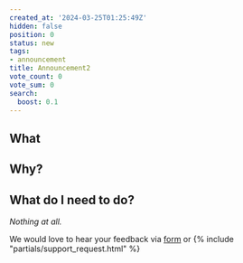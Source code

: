 ```yaml
---
created_at: '2024-03-25T01:25:49Z'
hidden: false
position: 0
status: new
tags:
- announcement
title: Announcement2
vote_count: 0
vote_sum: 0
search:
  boost: 0.1
---
```


## What


## Why?


## What do I need to do?

*Nothing at all.*

We would love to hear your feedback via
[form](https://docs.google.com/forms/d/e/1FAIpQLSdBNPmOEy-SqUmktZaoaMXs2VO31W3DaAh6Py_lNf1Td2VBfA/viewform?usp=sf_link)
or {% include "partials/support_request.html" %}
